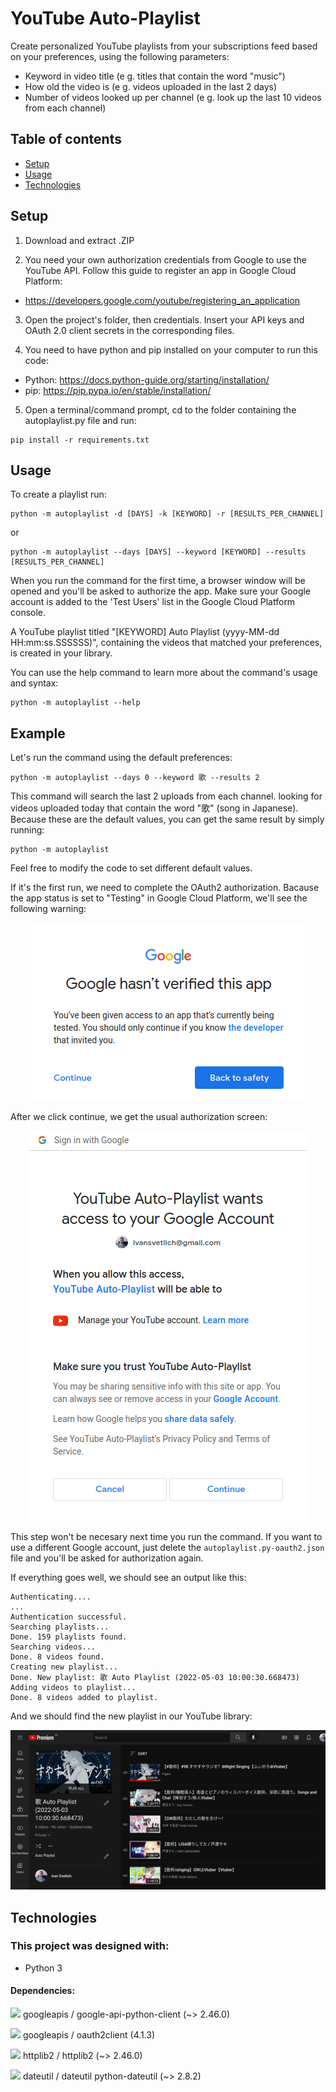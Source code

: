 # YouTube Auto-Playlist
Create personalized YouTube playlists from your subscriptions feed based on your preferences, using the following parameters:
* Keyword in video title (e g. titles that contain the word "music")
* How old the video is (e g. videos uploaded in the last 2 days)
* Number of videos looked up per channel (e g. look up the last 10 videos from each channel)

## Table of contents
* [Setup](#setup)
* [Usage](#usage)
* [Technologies](#technologies)

## Setup
1. Download and extract .ZIP

2. You need your own authorization credentials from Google to use the YouTube API. Follow this guide to register an app in Google Cloud Platform: 
* https://developers.google.com/youtube/registering_an_application 

3. Open the project's folder, then credentials. Insert your API keys and OAuth 2.0 client secrets in the corresponding files.

4. You need to have python and pip installed on your computer to run this code:
  * Python: https://docs.python-guide.org/starting/installation/
  * pip: https://pip.pypa.io/en/stable/installation/

5. Open a terminal/command prompt, cd to the folder containing the autoplaylist.py file and run:
```
pip install -r requirements.txt
```
## Usage
To create a playlist run:
```
python -m autoplaylist -d [DAYS] -k [KEYWORD] -r [RESULTS_PER_CHANNEL]
```
or
```
python -m autoplaylist --days [DAYS] --keyword [KEYWORD] --results [RESULTS_PER_CHANNEL]
```
When you run the command for the first time, a browser window will be opened and you'll be asked to authorize the app. Make sure your Google account is added to the 'Test Users' list in the Google Cloud Platform console.

A YouTube playlist titled "[KEYWORD] Auto Playlist (yyyy-MM-dd HH:mm:ss.SSSSSS)", containing the videos that matched your preferences, is created in your library.

You can use the help command to learn more about the command's usage and syntax:
```
python -m autoplaylist --help
```

## Example
Let's run the command using the default preferences:
```
python -m autoplaylist --days 0 --keyword 歌 --results 2
```
This command will search the last 2 uploads from each channel. looking for videos uploaded today that contain the word "歌" (song in Japanese). Because these are the default values, you can get the same result by simply running:
```
python -m autoplaylist
```
Feel free to modify the code to set different default values. 

If it's the first run, we need to complete the OAuth2 authorization. Bacause the app status is set to "Testing" in Google Cloud Platform, we'll see the following warning:

<p align="center"><img alt="warning" src="https://github.com/ivan-svetlich/youtube_autoplaylist/blob/master/images/autoplaylist_oauth_1.png"</p>

After we click continue, we get the usual authorization screen:

 <p align="center"><img alt="authorization" src="https://github.com/ivan-svetlich/youtube_autoplaylist/blob/master/images/autoplaylist_oauth_2.png"</p>

This step won't be necesary next time you run the command. If you want to use a different Google account, just delete the ```autoplaylist.py-oauth2.json``` file and you'll be asked for authorization again.

If everything goes well, we should see an output like this:
```
Authenticating....
...
Authentication successful.
Searching playlists...
Done. 159 playlists found.
Searching videos...
Done. 8 videos found.
Creating new playlist...
Done. New playlist: 歌 Auto Playlist (2022-05-03 10:00:30.668473)
Adding videos to playlist...
Done. 8 videos added to playlist.
```

And we should find the new playlist in our YouTube library:

 <p align="center"><img alt="playlist" src="https://github.com/ivan-svetlich/youtube_autoplaylist/blob/master/images/autoplaylist_result.png"</p>

## Technologies
### This project was designed with:
* Python 3

#### Dependencies:
<p><img src="https://avatars.githubusercontent.com/u/16785467?s=40&v=4" height="16px"></img> googleapis / google-api-python-client (~> 2.46.0)</p>
<p><img src="https://avatars.githubusercontent.com/u/16785467?s=40&v=4" height="16px"></img> googleapis / oauth2client (4.1.3)</p>
<p><img src="https://avatars.githubusercontent.com/u/17128733?s=40&v=4" height="16px"></img> httplib2 / httplib2 (~> 2.46.0)</p>
<p><img src="https://avatars.githubusercontent.com/u/9849410?s=40&v=4" height="16px"></img> dateutil / dateutil python-dateutil (~> 2.8.2)</p>
